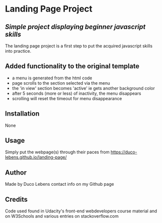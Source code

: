 # Landing Page Project
## _Simple project displaying beginner javascript skills_

The landing page project is a first step to put the acquired javascript skills into practice.

## Added functionality to the original template
- a menu is generated from the html code
- page scrolls to the section selected via the menu
- the 'in view' section becomes 'active' ie gets another background color
- after 5 seconds (more or less) of inactivity, the menu disappears
- scrolling will reset the timeout for menu disappearance

## Installation
None

## Usage
Simply put the webpage(s) through their paces from 
https://duco-lebens.github.io/landing-page/

## Author
Made by Duco Lebens contact info on my Github page

## Credits
Code used found in Udacity's front-end webdevelopers course material and
on W3Schools and various entries on stackoverflow.com